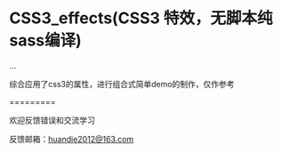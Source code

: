 CSS3_effects(CSS3 特效，无脚本纯sass编译)
============

...

综合应用了css3的属性，进行组合式简单demo的制作，仅作参考<br>

=========

欢迎反馈错误和交流学习<br>

反馈邮箱：huandie2012@163.com
